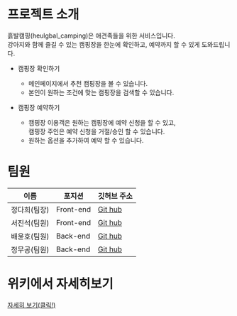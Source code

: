 # 프로젝트 소개

흙발캠핑(heulgbal_camping)은 애견족들을 위한 서비스입니다.<br/>
강아지와 함께 즐길 수 있는 캠핑장을 한눈에 확인하고, 예약까지 할 수 있게 도와드립니다.<br/>

* 캠핑장 확인하기
    * 메인페이지에서 추천 캠핑장을 볼 수 있습니다.
    * 본인이 원하는 조건에 맞는 캠핑장을 검색할 수 있습니다.
    
* 캠핑장 예약하기
    * 캠핑장 이용객은 원하는 캠핑장에 예약 신청을 할 수 있고, <br/>
      캠핑장 주인은 예약 신청을 거절/승인 할 수 있습니다.
    * 원하는 옵션을 추가하여 예약 할 수 있습니다.

# 팀원
|이름|포지션|깃허브 주소|
|------|---|-----|
|정다희(팀장)|Front-end|[Git hub][정다희주소]|
|서진석(팀원)|Front-end|[Git hub][서진석주소]|
|배윤호(팀원)|Back-end|[Git hub][배윤호주소]|
|정무공(팀원)|Back-end|[Git hub][정무공주소]|

[정다희주소]:https://github.com/sowookim
[서진석주소]:https://github.com/realsonya7
[배윤호주소]:https://github.com/ProjectBYH
[정무공주소]:https://github.com/plutio1592

# 위키에서 자세히보기
[자세히 보기(클릭!)][링크]

[링크]:https://github.com/codestates/heulgbal_camping/wiki
